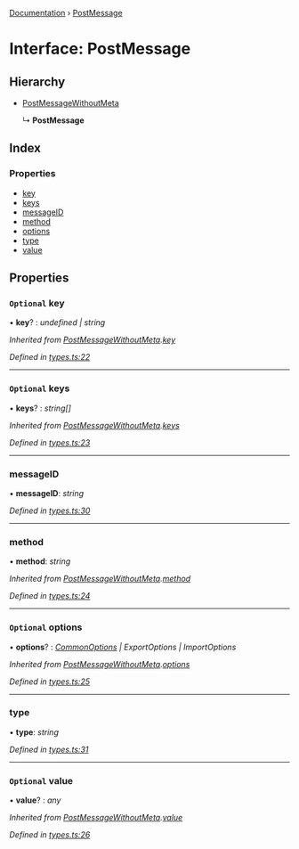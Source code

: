 [Documentation](../README.md) › [PostMessage](postmessage.md)

# Interface: PostMessage

## Hierarchy

* [PostMessageWithoutMeta](postmessagewithoutmeta.md)

  ↳ **PostMessage**

## Index

### Properties

* [key](postmessage.md#optional-key)
* [keys](postmessage.md#optional-keys)
* [messageID](postmessage.md#messageid)
* [method](postmessage.md#method)
* [options](postmessage.md#optional-options)
* [type](postmessage.md#type)
* [value](postmessage.md#optional-value)

## Properties

### `Optional` key

• **key**? : *undefined | string*

*Inherited from [PostMessageWithoutMeta](postmessagewithoutmeta.md).[key](postmessagewithoutmeta.md#optional-key)*

*Defined in [types.ts:22](https://github.com/badbatch/cachemap/blob/ba019ba/packages/core-worker/src/types.ts#L22)*

___

### `Optional` keys

• **keys**? : *string[]*

*Inherited from [PostMessageWithoutMeta](postmessagewithoutmeta.md).[keys](postmessagewithoutmeta.md#optional-keys)*

*Defined in [types.ts:23](https://github.com/badbatch/cachemap/blob/ba019ba/packages/core-worker/src/types.ts#L23)*

___

###  messageID

• **messageID**: *string*

*Defined in [types.ts:30](https://github.com/badbatch/cachemap/blob/ba019ba/packages/core-worker/src/types.ts#L30)*

___

###  method

• **method**: *string*

*Inherited from [PostMessageWithoutMeta](postmessagewithoutmeta.md).[method](postmessagewithoutmeta.md#method)*

*Defined in [types.ts:24](https://github.com/badbatch/cachemap/blob/ba019ba/packages/core-worker/src/types.ts#L24)*

___

### `Optional` options

• **options**? : *[CommonOptions](commonoptions.md) | ExportOptions | ImportOptions*

*Inherited from [PostMessageWithoutMeta](postmessagewithoutmeta.md).[options](postmessagewithoutmeta.md#optional-options)*

*Defined in [types.ts:25](https://github.com/badbatch/cachemap/blob/ba019ba/packages/core-worker/src/types.ts#L25)*

___

###  type

• **type**: *string*

*Defined in [types.ts:31](https://github.com/badbatch/cachemap/blob/ba019ba/packages/core-worker/src/types.ts#L31)*

___

### `Optional` value

• **value**? : *any*

*Inherited from [PostMessageWithoutMeta](postmessagewithoutmeta.md).[value](postmessagewithoutmeta.md#optional-value)*

*Defined in [types.ts:26](https://github.com/badbatch/cachemap/blob/ba019ba/packages/core-worker/src/types.ts#L26)*
